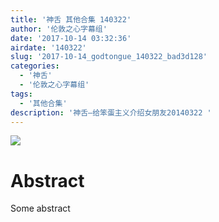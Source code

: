 ```yaml
---
title: '神舌 其他合集 140322'
author: '伦敦之心字幕组'
date: '2017-10-14 03:32:36'
airdate: '140322'
slug: '2017-10-14_godtongue_140322_bad3d128'
categories: 
  - '神舌'
  - '伦敦之心字幕组'
tags: 
  - '其他合集'
description: '神舌—给笨蛋主义介绍女朋友20140322 '
---
```


![](https://i.imgur.com/4rMizza.jpg)
# Abstract
Some abstract
